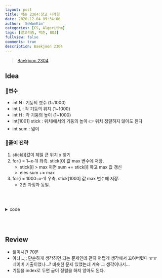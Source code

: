 ```yaml
---
layout: post
title: 백준 2304:창고 다각형
date: 2020-12-04 09:34:00
author: 'SeWonKim'
categories: [CS, Algorithm]
tags: [알고리즘, 백준, BOJ]
fullview: false
comments: true
description: Baekjoon 2304
---
```


> [Baekjoon 2304](https://www.acmicpc.net/problem/2304)

## Idea

### 🥚변수

- int N : 기둥의 갯수 (1~1000)
- int L : 각 기둥의 위치 (1~1000)
- int H : 각 기둥의 높이 (1~1000)
- int[1001] stick : 위치i에서의 기둥의 높이 👉 위치 정렬하지 않아도 된다
- int sum : 넓이

### 🍳풀이 전략

1. stick[i]값이 제일 큰 위치 x 찾기
2. for(i = 1~x-1) 좌측. stick[0] 값 max 변수에 저장.
    - stick[i] > max 이면 sum += stick[i] 하고 max 값 갱신
    - eles sum += max
3. for(i = 1000~x-1) 우측. stick[1000] 값 max 변수에 저장.
    - 2번 과정과 동일.

&nbsp;  
&nbsp;


<details>
<summary>code</summary>
<div markdown="1">

```java
import java.util.Scanner;

public class Main {

	public static void main(String[] args) {
		Scanner sc = new Scanner(System.in);
		int N = sc.nextInt();
		int[] stick = new int[1001];
		for (int i = 0; i < N; i++) {
			int x = sc.nextInt();
			stick[x] = sc.nextInt();
		}
		
		int x = getHigest(stick);
		
		int sum = 0;
		// 좌측
		int max = stick[0];
		for (int i = 0; i < x; i++) {
			if(stick[i] > max) {
				max = stick[i];
			}
			sum += max;
		}
		
		// 우측
		max = stick[1000];
		for(int i=1000; i > x; i--) {
			if(stick[i] > max) {
				max = stick[i];
			}
			sum += max;
		}
		
		sum += stick[x];
		System.out.println(sum);
		sc.close();
	}

	private static int getHigest(int[] stick) {
		int max = Integer.MIN_VALUE;
		int maxIndex = 0;
		for (int i = 0; i <= 1000; i++) {
			if(stick[i] > max) {
				max = stick[i];
				maxIndex = i;
			}
		}
		return maxIndex;
	}

}

```

</div>
</details>

&nbsp;  
&nbsp;

## Review

- 풀이시간 70분
- 아놔...;; 단순하게 생각하면 되는 문제인데 괜히 어렵게 생각해서 꼬여버렸다 ㅠㅠ 네이버 기출이었나...? 비슷한 문제 있었는데 계속 그 생각이나서... 
- 기둥을 index로 두면 굳이 정렬을 하지 않아도 된다.

&nbsp;  
&nbsp;

